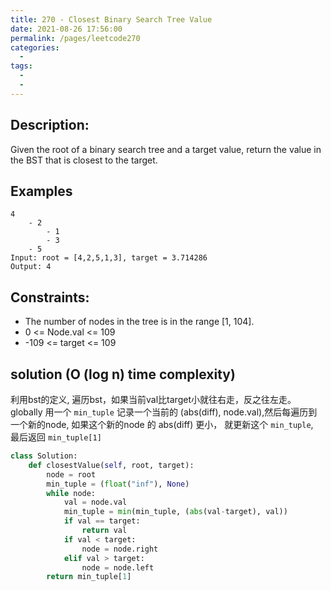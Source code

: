 ```yaml
---
title: 270 - Closest Binary Search Tree Value
date: 2021-08-26 17:56:00
permalink: /pages/leetcode270
categories:
  - 
tags:
  - 
  - 
---
```

## Description:
Given the root of a binary search tree and a target value, return the value in the BST that is closest to the target.


## Examples
```
4
    - 2
        - 1
        - 3
    - 5
Input: root = [4,2,5,1,3], target = 3.714286
Output: 4
```
## Constraints:
- The number of nodes in the tree is in the range [1, 104].
- 0 <= Node.val <= 109
- -109 <= target <= 109
## solution (O (log n) time complexity)
利用bst的定义, 遍历bst，如果当前val比target小就往右走，反之往左走。  
globally 用一个 `min_tuple` 记录一个当前的 (abs(diff), node.val),然后每遍历到一个新的node, 如果这个新的node 的 abs(diff) 更小， 就更新这个 `min_tuple`,   
最后返回 `min_tuple[1]`
```python
class Solution:
    def closestValue(self, root, target):
        node = root
        min_tuple = (float("inf"), None)
        while node:
            val = node.val
            min_tuple = min(min_tuple, (abs(val-target), val))
            if val == target:
                return val
            if val < target:
                node = node.right
            elif val > target:
                node = node.left
        return min_tuple[1]
```